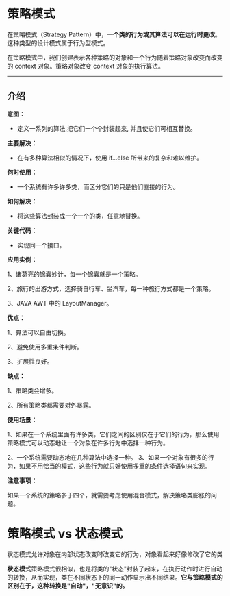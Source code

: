 # 策略模式

在策略模式（Strategy Pattern）中，**一个类的行为或其算法可以在运行时更改**。这种类型的设计模式属于行为型模式。

在策略模式中，我们创建表示各种策略的对象和一个行为随着策略对象改变而改变的 context 对象。策略对象改变 context 对象的执行算法。





---



## 介绍

**意图：**

- 定义一系列的算法,把它们一个个封装起来, 并且使它们可相互替换。

**主要解决：**

- 在有多种算法相似的情况下，使用 if...else 所带来的复杂和难以维护。

**何时使用：**

- 一个系统有许多许多类，而区分它们的只是他们直接的行为。

**如何解决：**

- 将这些算法封装成一个一个的类，任意地替换。

**关键代码：**

- 实现同一个接口。

**应用实例：** 

1、诸葛亮的锦囊妙计，每一个锦囊就是一个策略。 

2、旅行的出游方式，选择骑自行车、坐汽车，每一种旅行方式都是一个策略。 

3、JAVA AWT 中的 LayoutManager。

**优点：** 

1、算法可以自由切换。 

2、避免使用多重条件判断。 

3、扩展性良好。

**缺点：** 

1、策略类会增多。 

2、所有策略类都需要对外暴露。

**使用场景：** 

1、如果在一个系统里面有许多类，它们之间的区别仅在于它们的行为，那么使用策略模式可以动态地让一个对象在许多行为中选择一种行为。 

2、一个系统需要动态地在几种算法中选择一种。 3、如果一个对象有很多的行为，如果不用恰当的模式，这些行为就只好使用多重的条件选择语句来实现。

**注意事项：**

如果一个系统的策略多于四个，就需要考虑使用混合模式，解决策略类膨胀的问题。





# 策略模式 vs 状态模式

状态模式允许对象在内部状态改变时改变它的行为，对象看起来好像修改了它的类

**状态模式**策略模式很相似，也是将类的"状态"封装了起来，在执行动作时进行自动的转换，从而实现，类在不同状态下的同一动作显示出不同结果。**它与策略模式的区别在于，这种转换是"自动"，"无意识"的。**